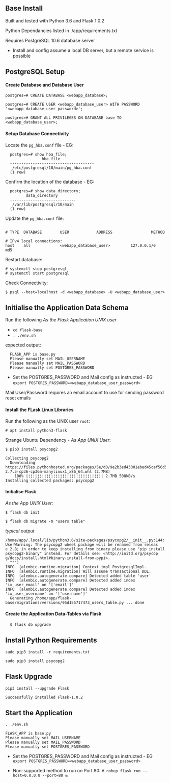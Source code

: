 

## Base Install ##

Built and tested with Python 3.6 and Flask 1.0.2  
  
Python Dependancies listed in ./app/requirements.txt  

Requires PostgreSQL 10.6 database server   
- Install and config assume a local DB server, but a remote service is possible

## PostgreSQL Setup ##

#### Create Database and Database User ####

`postgres=# CREATE DATABASE <webapp_database>;`

`postgres=# CREATE USER <webapp_database_user> WITH PASSWORD '<webapp_database_user_password>';`

`postgres=# GRANT ALL PRIVILEGES ON DATABASE base TO <webapp_database_user>;`

#### Setup Database Connectivity ####
  
Locate the `pg_hba.conf` file - EG:
```  
  postgres=# show hba_file;
                hba_file
  -------------------------------------
   /etc/postgresql/10/main/pg_hba.conf
  (1 row)
```
  
Confirm the location of the database - EG:
```
  postgres=# show data_directory;
         data_directory
  -----------------------------
   /var/lib/postgresql/10/main
  (1 row)
```
  
Update the `pg_hba.conf` file:
```

# TYPE  DATABASE        USER            ADDRESS                 METHOD

# IPv4 local connections:
host    all             <webapp_database_user>         127.0.0.1/0          md5

```
  
Restart database:
```
# systemctl stop postgresql
# systemctl start postgresql
```

Check Connectivity:   
```
$ psql --host=localhost -d <webapp_database> -U <webapp_database_user>  

```

## Initialise the Application Data Schema ##

Run the following *As the Flask Application UNIX user*  

 + `cd flask-base`  
 + `. ./env.sh`  
  
expected output: 
   
```
  FLASK_APP is base.py
  Please manually set MAIL_USERNAME
  Please manually set MAIL_PASSWORD
  Please manually set POSTGRES_PASSWORD
``` 

+ Set the POSTGRES_PASSWORD and Mail config as instructed - EG `export POSTGRES_PASSWORD=<webapp_database_user_password>`

Mail User/Password requires an email account to use for sending password reset emails
  
  
#### Install the FLask Linux Libraries ####

Run the following as the UNIX user `root`:
  
`# apt install python3-flask`
  
Strange Ubuntu Dependency - *As App UNIX User*:
 
`$ pip3 install psycopg2 `

```
Collecting psycopg2
  Downloading https://files.pythonhosted.org/packages/5e/d0/9e2b3ed43001ebed45caf56d5bb9d44ed3ebd68e12b87845bfa7bcd46250/psycopg2-2.7.5-cp36-cp36m-manylinux1_x86_64.whl (2.7MB)
    100% |¦¦¦¦¦¦¦¦¦¦¦¦¦¦¦¦¦¦¦¦¦¦¦¦¦¦¦¦¦¦¦¦| 2.7MB 508kB/s
Installing collected packages: psycopg2
```
  
#### Initialise Flask ####

*As the App UNIX User*:



`$ flask db init`
  
`$ flask db migrate -m "users table" `

*typical output*
```
/home/app/.local/lib/python3.6/site-packages/psycopg2/__init__.py:144: UserWarning: The psycopg2 wheel package will be renamed from releas    e 2.8; in order to keep installing from binary please use "pip install psycopg2-binary" instead. For details see: <http://initd.org/psycop    g/docs/install.html#binary-install-from-pypi>.
  """)
INFO  [alembic.runtime.migration] Context impl PostgresqlImpl.
INFO  [alembic.runtime.migration] Will assume transactional DDL.
INFO  [alembic.autogenerate.compare] Detected added table 'user'
INFO  [alembic.autogenerate.compare] Detected added index 'ix_user_email' on '['email']'
INFO  [alembic.autogenerate.compare] Detected added index 'ix_user_username' on '['username']'
  Generating /home/app/flask-base/migrations/versions/95d155717473_users_table.py ... done

```

#### Create the Application Data-Tables via Flask ####

`  $ flask db upgrade`


## Install Python Requirements ##

`sudo pip3 install -r requirements.txt`  
  
`sudo pip3 install psycopg2`

## Flask Upgrade ##
`pip3 install --upgrade Flask`

```
Successfully installed Flask-1.0.2
```


## Start the Application ##

`. ./env.sh`

```
FLASK_APP is base.py
Please manually set MAIL_USERNAME
Please manually set MAIL_PASSWORD
Please manually set POSTGRES_PASSWORD
```  

+ Set the POSTGRES_PASSWORD and Mail config as instructed - EG `export POSTGRES_PASSWORD=<webapp_database_user_password>`

+ Non-supported method to run on Port 80:
`# nohup flask run --host=0.0.0.0 --port=80 &`


